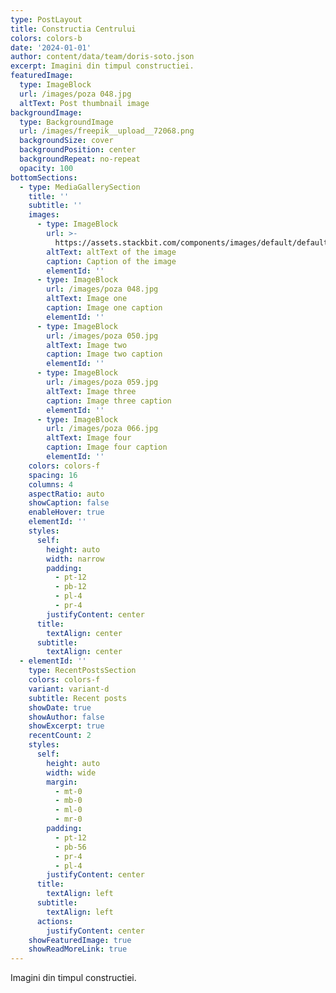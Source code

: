 ```yaml
---
type: PostLayout
title: Constructia Centrului
colors: colors-b
date: '2024-01-01'
author: content/data/team/doris-soto.json
excerpt: Imagini din timpul constructiei.
featuredImage:
  type: ImageBlock
  url: /images/poza 048.jpg
  altText: Post thumbnail image
backgroundImage:
  type: BackgroundImage
  url: /images/freepik__upload__72068.png
  backgroundSize: cover
  backgroundPosition: center
  backgroundRepeat: no-repeat
  opacity: 100
bottomSections:
  - type: MediaGallerySection
    title: ''
    subtitle: ''
    images:
      - type: ImageBlock
        url: >-
          https://assets.stackbit.com/components/images/default/default-image.png
        altText: altText of the image
        caption: Caption of the image
        elementId: ''
      - type: ImageBlock
        url: /images/poza 048.jpg
        altText: Image one
        caption: Image one caption
        elementId: ''
      - type: ImageBlock
        url: /images/poza 050.jpg
        altText: Image two
        caption: Image two caption
        elementId: ''
      - type: ImageBlock
        url: /images/poza 059.jpg
        altText: Image three
        caption: Image three caption
        elementId: ''
      - type: ImageBlock
        url: /images/poza 066.jpg
        altText: Image four
        caption: Image four caption
        elementId: ''
    colors: colors-f
    spacing: 16
    columns: 4
    aspectRatio: auto
    showCaption: false
    enableHover: true
    elementId: ''
    styles:
      self:
        height: auto
        width: narrow
        padding:
          - pt-12
          - pb-12
          - pl-4
          - pr-4
        justifyContent: center
      title:
        textAlign: center
      subtitle:
        textAlign: center
  - elementId: ''
    type: RecentPostsSection
    colors: colors-f
    variant: variant-d
    subtitle: Recent posts
    showDate: true
    showAuthor: false
    showExcerpt: true
    recentCount: 2
    styles:
      self:
        height: auto
        width: wide
        margin:
          - mt-0
          - mb-0
          - ml-0
          - mr-0
        padding:
          - pt-12
          - pb-56
          - pr-4
          - pl-4
        justifyContent: center
      title:
        textAlign: left
      subtitle:
        textAlign: left
      actions:
        justifyContent: center
    showFeaturedImage: true
    showReadMoreLink: true
---
```

Imagini din timpul constructiei.
